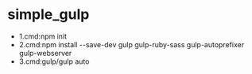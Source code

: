 simple_gulp
===========

* 1.cmd:npm init
* 2.cmd:npm install --save-dev gulp gulp-ruby-sass gulp-autoprefixer gulp-webserver
* 3.cmd:gulp/gulp auto
